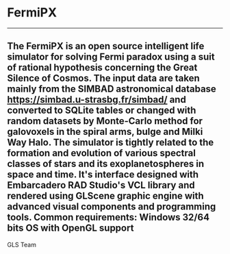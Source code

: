 # FermiPX
--------------------------------------------
The FermiPX is an open source intelligent life simulator for solving Fermi paradox 
using a suit of rational hypothesis concerning the Great Silence of Cosmos. 
The input data are taken mainly from the SIMBAD astronomical database https://simbad.u-strasbg.fr/simbad/ 
and converted to SQLite tables or changed with random datasets by Monte-Carlo method for galovoxels 
in the spiral arms, bulge and Milki Way Halo. 
The simulator is tightly related to the formation and evolution of various spectral classes of stars 
and its exoplanetospheres in space and time. 
It's interface designed with Embarcadero RAD Studio's VCL library and rendered 
using GLScene graphic engine with advanced visual components and programming tools.
Common requirements: Windows 32/64 bits OS with OpenGL support 
--------------------------------------------
GLS Team
